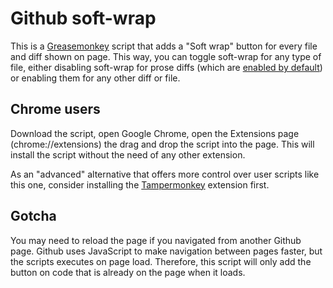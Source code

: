 # Github soft-wrap

This is a [Greasemonkey](https://addons.mozilla.org/pt-br/firefox/addon/greasemonkey/) script that adds a "Soft wrap" button for every file and diff shown on page. This way, you can toggle soft-wrap for any type of file, either disabling soft-wrap for prose diffs (which are [enabled by default](https://github.com/blog/1707-soft-wrapping-on-prose-diffs)) or enabling them for any other diff or file.

## Chrome users

Download the script, open Google Chrome, open the Extensions page (chrome://extensions) the drag and drop the script into the page. This will install the script without the need of any other extension.

As an "advanced" alternative that offers more control over user scripts like this one, consider installing the [Tampermonkey](https://chrome.google.com/webstore/detail/tampermonkey/dhdgffkkebhmkfjojejmpbldmpobfkfo) extension first.

## Gotcha

You may need to reload the page if you navigated from another Github page. Github uses JavaScript to make navigation between pages faster, but the scripts executes on page load. Therefore, this script will only add the button on code that is already on the page when it loads.
